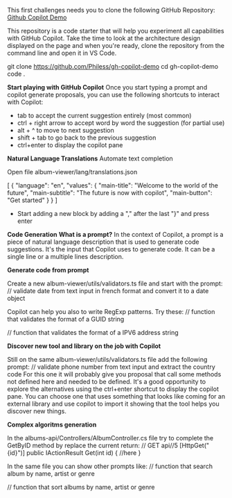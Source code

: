 This first challenges needs you to clone the following GitHub Repository: [Github Copilot Demo](https://github.com/Philess/gh-copilot-demo)

This repository is a code starter that will help you experiment all capabilities with GitHub Copilot. Take the time to look at the architecture design displayed on the page and when you're ready, clone the repository from the command line and open it in VS Code.

git clone https://github.com/Philess/gh-copilot-demo
cd gh-copilot-demo
code .

**Start playing with GitHub Copilot**
Once you start typing a prompt and copilot generate proposals, you can use the following shortcuts to interact with Copilot:

- tab to accept the current suggestion entirely (most common)
- ctrl + right arrow to accept word by word the suggestion (for partial use)
- alt + ^ to move to next suggestion
- shift + tab to go back to the previous suggestion
- ctrl+enter to display the copilot pane

**Natural Language Translations**
Automate text completion

Open file album-viewer/lang/translations.json

[
    {
        "language": "en",
        "values": {
            "main-title": "Welcome to the world of the future",
            "main-subtitle": "The future is now with copilot",
            "main-button": "Get started"
        }
    }
]

- Start adding a new block by adding a "," after the last "}" and press enter

**Code Generation**
**What is a prompt?** In the context of Copilot, a prompt is a piece of natural language description that is used to generate code suggestions. It's the input that Copilot uses to generate code. It can be a single line or a multiple lines description.

**Generate code from prompt**

Create a new album-viewer/utils/validators.ts file and start with the prompt:
// validate date from text input in french format and convert it to a date object

Copilot can help you also to write RegExp patterns. Try these:
// function that validates the format of a GUID string

// function that validates the format of a IPV6 address string

**Discover new tool and library on the job with Copilot**

Still on the same album-viewer/utils/validators.ts file add the following prompt:
// validate phone number from text input and extract the country code
For this one it will probably give you proposal that call some methods not defined here and needed to be defined. It's a good opportunity to explore the alternatives using the ctrl+enter shortcut to display the copilot pane.
You can choose one that uses something that looks like coming for an external library and use copilot to import it showing that the tool helps you discover new things.

**Complex algoritms generation**

In the albums-api/Controllers/AlbumController.cs file try to complete the GetByID method by replace the current return:
// GET api/<AlbumController>/5
[HttpGet("{id}")]
public IActionResult Get(int id)
{
    //here
}

In the same file you can show other prompts like:
// function that search album by name, artist or genre

// function that sort albums by name, artist or genre


